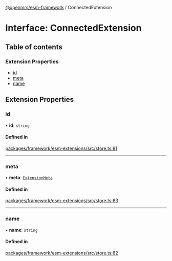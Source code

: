 [@openmrs/esm-framework](../API.md) / ConnectedExtension

# Interface: ConnectedExtension

## Table of contents

### Extension Properties

- [id](ConnectedExtension.md#id)
- [meta](ConnectedExtension.md#meta)
- [name](ConnectedExtension.md#name)

## Extension Properties

### id

• **id**: `string`

#### Defined in

[packages/framework/esm-extensions/src/store.ts:81](https://github.com/openmrs/openmrs-esm-core/blob/master/packages/framework/esm-extensions/src/store.ts#L81)

___

### meta

• **meta**: [`ExtensionMeta`](ExtensionMeta.md)

#### Defined in

[packages/framework/esm-extensions/src/store.ts:83](https://github.com/openmrs/openmrs-esm-core/blob/master/packages/framework/esm-extensions/src/store.ts#L83)

___

### name

• **name**: `string`

#### Defined in

[packages/framework/esm-extensions/src/store.ts:82](https://github.com/openmrs/openmrs-esm-core/blob/master/packages/framework/esm-extensions/src/store.ts#L82)
